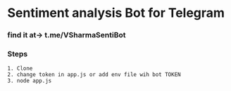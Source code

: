 # Sentiment analysis Bot for Telegram

### find it at-> t.me/VSharmaSentiBot

### Steps
    1. Clone
    2. change token in app.js or add env file wih bot TOKEN
    3. node app.js
